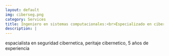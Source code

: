 ```yaml
---
layout: default
img: ciberseg.png
category: Services
title: Ingeniero en sistemas computacionales:<br>Especializado en ciberseguridad
description: |
---
```

 espacialista en seguridad cibernetica, peritaje cibernetico, 5 años de experiencia
